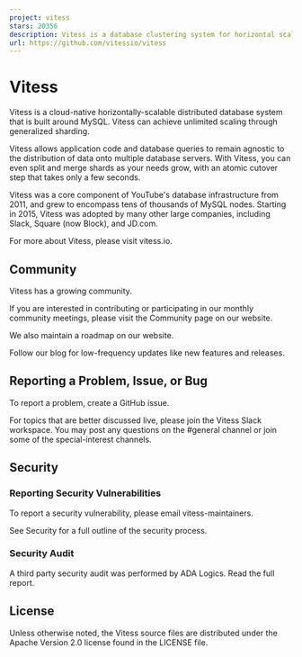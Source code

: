 ```yaml
---
project: vitess
stars: 20356
description: Vitess is a database clustering system for horizontal scaling of MySQL.
url: https://github.com/vitessio/vitess
---
```


Vitess
======

Vitess is a cloud-native horizontally-scalable distributed database system that is built around MySQL. Vitess can achieve unlimited scaling through generalized sharding.

Vitess allows application code and database queries to remain agnostic to the distribution of data onto multiple database servers. With Vitess, you can even split and merge shards as your needs grow, with an atomic cutover step that takes only a few seconds.

Vitess was a core component of YouTube's database infrastructure from 2011, and grew to encompass tens of thousands of MySQL nodes. Starting in 2015, Vitess was adopted by many other large companies, including Slack, Square (now Block), and JD.com.

For more about Vitess, please visit vitess.io.

Community
---------

Vitess has a growing community.

If you are interested in contributing or participating in our monthly community meetings, please visit the Community page on our website.

We also maintain a roadmap on our website.

Follow our blog for low-frequency updates like new features and releases.

Reporting a Problem, Issue, or Bug
----------------------------------

To report a problem, create a GitHub issue.

For topics that are better discussed live, please join the Vitess Slack workspace. You may post any questions on the #general channel or join some of the special-interest channels.

Security
--------

### Reporting Security Vulnerabilities

To report a security vulnerability, please email vitess-maintainers.

See Security for a full outline of the security process.

### Security Audit

A third party security audit was performed by ADA Logics. Read the full report.

License
-------

Unless otherwise noted, the Vitess source files are distributed under the Apache Version 2.0 license found in the LICENSE file.
